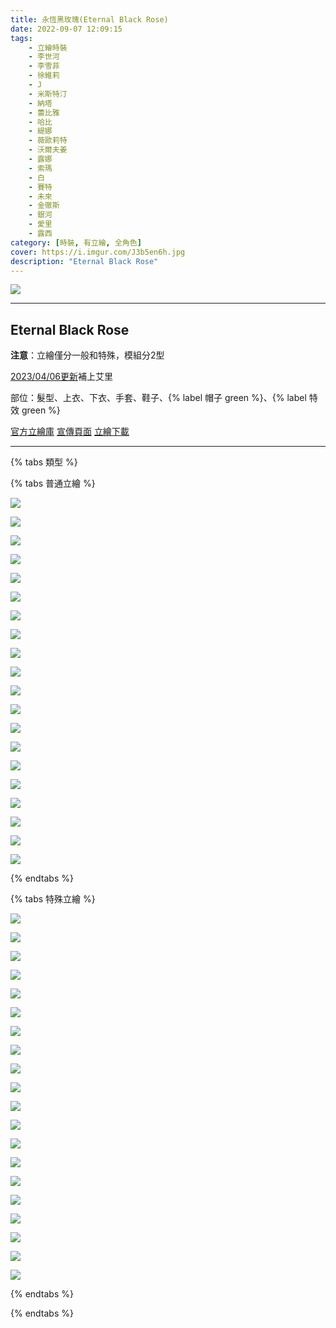 ```yaml
---
title: 永恆黑玫瑰(Eternal Black Rose)
date: 2022-09-07 12:09:15
tags:
    - 立繪時裝
    - 李世河
    - 李雪菲
    - 徐維莉
    - J
    - 米斯特汀
    - 納塔
    - 蕾比雅
    - 哈比
    - 緹娜
    - 薇歐莉特
    - 沃爾夫姜
    - 露娜
    - 索瑪
    - 白
    - 賽特
    - 未來
    - 金徹斯
    - 銀河
    - 愛里
    - 露西
category: [時裝, 有立繪, 全角色]
cover: https://i.imgur.com/J3b5en6h.jpg
description: "Eternal Black Rose"
---
```


![](https://i.imgur.com/J3b5en6.jpg)

---
## Eternal Black Rose

**注意**：立繪僅分一般和特殊，模組分2型

[2023/04/06更新](https://closers.nexon.com/News/GMNote/View?n4ArticleSN=561)補上艾里

部位：髮型、上衣、下衣、手套、鞋子、{% label 帽子 green %}、{% label 特效 green %}

[官方立繪庫](https://closers.nexon.com/Pds/FanSiteKit)
[宣傳頁面](https://closers.nexon.com/Events2022/0907/Costume)
[立繪下載](https://closers.vod.nexoncdn.co.kr/site/fansitekit/Closers_FansiteKit_black_rose_220905_3F8D10C3.zip)

---


{% tabs 類型 %}
<!-- tab 混合角色立繪-->
{% tabs 普通立繪 %}
<!-- tab 李世河(Seha)-->
[![](https://i.imgur.com/6pnZKtMh.png)](https://i.imgur.com/6pnZKtM.png)
<!-- endtab -->
<!-- tab 李雪菲(Seulbi)-->
[![](https://i.imgur.com/99KMgx2h.png)](https://i.imgur.com/99KMgx2.png)
<!-- endtab -->
<!-- tab 徐維莉(Yuri)-->
[![](https://i.imgur.com/TiE0Seoh.png)](https://i.imgur.com/TiE0Seo.png)
<!-- endtab -->
<!-- tab J-->
[![](https://i.imgur.com/8SJxzpqh.png)](https://i.imgur.com/8SJxzpq.png)
<!-- endtab -->
<!-- tab 米斯特汀(Tein)-->
[![](https://i.imgur.com/uxMi5RXh.png)](https://i.imgur.com/uxMi5RX.png)
<!-- endtab -->
<!-- tab 納塔(Nata)-->
[![](https://i.imgur.com/2vCNTwoh.png)](https://i.imgur.com/2vCNTwo.png)
<!-- endtab -->
<!-- tab 蕾比雅(Levia)-->
[![](https://i.imgur.com/pNAgfVGh.png)](https://i.imgur.com/pNAgfVG.png)
<!-- endtab -->
<!-- tab 哈比(Harpy)-->
[![](https://i.imgur.com/kNKs043h.png)](https://i.imgur.com/kNKs043.png)
<!-- endtab -->
<!-- tab 緹娜(Tina)-->
[![](https://i.imgur.com/yJF8soQh.png)](https://i.imgur.com/yJF8soQ.png)
<!-- endtab -->
<!-- tab 薇歐莉特(Violet)-->
[![](https://i.imgur.com/MYKuGvwh.png)](https://i.imgur.com/MYKuGvw.png)
<!-- endtab -->
<!-- tab 沃爾夫姜(Wolfgang)-->
[![](https://i.imgur.com/Q1pZ88Ph.png)](https://i.imgur.com/Q1pZ88P.png)
<!-- endtab -->
<!-- tab 露娜(Luna)-->
[![](https://i.imgur.com/Dz52opQh.png)](https://i.imgur.com/Dz52opQ.png)
<!-- endtab -->
<!-- tab 索瑪(Soma)-->
[![](https://i.imgur.com/NMpbGqYh.png)](https://i.imgur.com/NMpbGqY.png)
<!-- endtab -->
<!-- tab 白(Bai)-->
[![](https://i.imgur.com/uG0aMZoh.png)](https://i.imgur.com/uG0aMZo.png)
<!-- endtab -->
<!-- tab 賽特(Seth)-->
[![](https://i.imgur.com/BI0K22Fh.png)](https://i.imgur.com/BI0K22F.png)
<!-- endtab -->
<!-- tab 未來(Mirae)-->
[![](https://i.imgur.com/kKRslKZh.png)](https://i.imgur.com/kKRslKZ.png)
<!-- endtab -->
<!-- tab 徹斯(Chulsoo)-->
[![](https://i.imgur.com/NejSHl6h.png)](https://i.imgur.com/NejSHl6.png)
<!-- endtab -->
<!-- tab 銀河(Eunha)-->
[![](https://i.imgur.com/SNSn9q0h.png)](https://i.imgur.com/SNSn9q0.png)
<!-- endtab -->
<!-- tab 露西(Lucy)-->
[![](https://i.imgur.com/lz5Ox2Lh.png)](https://i.imgur.com/lz5Ox2L.png)
<!-- endtab -->
<!-- tab 愛里(Aeri)-->
[![](https://i.imgur.com/VxbLq39h.png)](https://i.imgur.com/VxbLq39.png)
<!-- endtab -->
{% endtabs %}
<!-- endtab -->

<!-- tab 特殊角色立繪-->
{% tabs 特殊立繪 %}
<!-- tab 李世河(Seha)-->
[![](https://i.imgur.com/S4IQbXXh.png)](https://i.imgur.com/S4IQbXX.png)
<!-- endtab -->
<!-- tab 李雪菲(Seulbi)-->
[![](https://i.imgur.com/FMW3Q7lh.png)](https://i.imgur.com/FMW3Q7l.png)
<!-- endtab -->
<!-- tab 徐維莉(Yuri)-->
[![](https://i.imgur.com/renkBssh.png)](https://i.imgur.com/renkBss.png)
<!-- endtab -->
<!-- tab J-->
[![](https://i.imgur.com/0J5rODGh.png)](https://i.imgur.com/0J5rODG.png)
<!-- endtab -->
<!-- tab 米斯特汀(Tein)-->
[![](https://i.imgur.com/NnI2T2Hh.png)](https://i.imgur.com/NnI2T2H.png)
<!-- endtab -->
<!-- tab 納塔(Nata)-->
[![](https://i.imgur.com/FHmSgYvh.png)](https://i.imgur.com/FHmSgYv.png)
<!-- endtab -->
<!-- tab 蕾比雅(Levia)-->
[![](https://i.imgur.com/KDuu5jOh.png)](https://i.imgur.com/KDuu5jO.png)
<!-- endtab -->
<!-- tab 哈比(Harpy)-->
[![](https://i.imgur.com/sQw1TS0h.png)](https://i.imgur.com/sQw1TS0.png)
<!-- endtab -->
<!-- tab 緹娜(Tina)-->
[![](https://i.imgur.com/MhF1nAJh.png)](https://i.imgur.com/MhF1nAJ.png)
<!-- endtab -->
<!-- tab 薇歐莉特(Violet)-->
[![](https://i.imgur.com/U147Mzoh.png)](https://i.imgur.com/U147Mzo.png)
<!-- endtab -->
<!-- tab 沃爾夫姜(Wolfgang)-->
[![](https://i.imgur.com/UCnB17ph.png)](https://i.imgur.com/UCnB17p.png)
<!-- endtab -->
<!-- tab 露娜(Luna)-->
[![](https://i.imgur.com/VT8kx0vh.png)](https://i.imgur.com/VT8kx0v.png)
<!-- endtab -->
<!-- tab 索瑪(Soma)-->
[![](https://i.imgur.com/jWh8Fqgh.png)](https://i.imgur.com/jWh8Fqg.png)
<!-- endtab -->
<!-- tab 白(Bai)-->
[![](https://i.imgur.com/Oh6fyTPh.png)](https://i.imgur.com/Oh6fyTP.png)
<!-- endtab -->
<!-- tab 賽特(Seth)-->
[![](https://i.imgur.com/FMNI11Gh.png)](https://i.imgur.com/FMNI11G.png)
<!-- endtab -->
<!-- tab 未來(Mirae)-->
[![](https://i.imgur.com/DlJOsZNh.png)](https://i.imgur.com/DlJOsZN.png)
<!-- endtab -->
<!-- tab 徹斯(Chulsoo)-->
[![](https://i.imgur.com/PJ435Sfh.png)](https://i.imgur.com/PJ435Sf.png)
<!-- endtab -->
<!-- tab 銀河(Eunha)-->
[![](https://i.imgur.com/Mu47niVh.png)](https://i.imgur.com/Mu47niV.png)
<!-- endtab -->
<!-- tab 露西(Lucy)-->
[![](https://i.imgur.com/FxXOK7eh.png)](https://i.imgur.com/FxXOK7e.png)
<!-- endtab -->
<!-- tab 愛里(Aeri)-->
[![](https://i.imgur.com/4L15OIgh.png)](https://i.imgur.com/4L15OIg.png)
<!-- endtab -->
{% endtabs %}
<!-- endtab -->

{% endtabs %}
